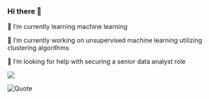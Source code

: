 ### Hi there 👋


🌱 I’m currently learning machine learning

🔭 I’m currently working on unsupervised machine learning utilizing clustering algorithms

🤔 I’m looking for help with securing a senior data analyst role

<img src="https://github-readme-stats.vercel.app/api/top-langs?username=zluvsand"/>








![Quote](https://github-readme-quotes.herokuapp.com/quote?quoteCategory=motivational)
